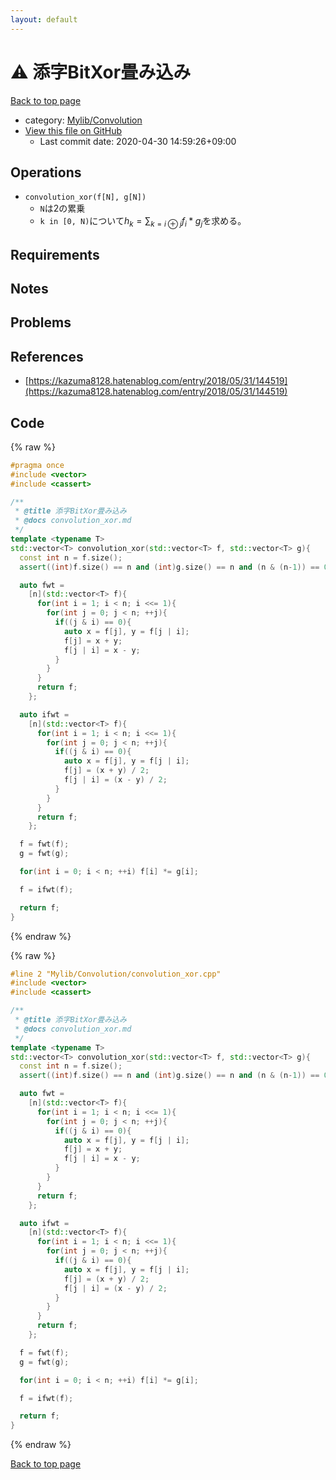 ```yaml
---
layout: default
---
```


<!-- mathjax config similar to math.stackexchange -->
<script type="text/javascript" async
  src="https://cdnjs.cloudflare.com/ajax/libs/mathjax/2.7.5/MathJax.js?config=TeX-MML-AM_CHTML">
</script>
<script type="text/x-mathjax-config">
  MathJax.Hub.Config({
    TeX: { equationNumbers: { autoNumber: "AMS" }},
    tex2jax: {
      inlineMath: [ ['$','$'] ],
      processEscapes: true
    },
    "HTML-CSS": { matchFontHeight: false },
    displayAlign: "left",
    displayIndent: "2em"
  });
</script>

<script type="text/javascript" src="https://cdnjs.cloudflare.com/ajax/libs/jquery/3.4.1/jquery.min.js"></script>
<script src="https://cdn.jsdelivr.net/npm/jquery-balloon-js@1.1.2/jquery.balloon.min.js" integrity="sha256-ZEYs9VrgAeNuPvs15E39OsyOJaIkXEEt10fzxJ20+2I=" crossorigin="anonymous"></script>
<script type="text/javascript" src="../../../assets/js/copy-button.js"></script>
<link rel="stylesheet" href="../../../assets/css/copy-button.css" />


# :warning: 添字BitXor畳み込み

<a href="../../../index.html">Back to top page</a>

* category: <a href="../../../index.html#d1ac32c11c508fec0764fa012d8d2913">Mylib/Convolution</a>
* <a href="{{ site.github.repository_url }}/blob/master/Mylib/Convolution/convolution_xor.cpp">View this file on GitHub</a>
    - Last commit date: 2020-04-30 14:59:26+09:00




## Operations

- `convolution_xor(f[N], g[N])`
	- `N`は2の累乗
	- `k in [0, N)`について$h_k = \sum_{k=i \oplus j} f_i * g_j$を求める。

## Requirements

## Notes

## Problems

## References

- [https://kazuma8128.hatenablog.com/entry/2018/05/31/144519](https://kazuma8128.hatenablog.com/entry/2018/05/31/144519)


## Code

<a id="unbundled"></a>
{% raw %}
```cpp
#pragma once
#include <vector>
#include <cassert>

/**
 * @title 添字BitXor畳み込み
 * @docs convolution_xor.md
 */
template <typename T>
std::vector<T> convolution_xor(std::vector<T> f, std::vector<T> g){
  const int n = f.size();
  assert((int)f.size() == n and (int)g.size() == n and (n & (n-1)) == 0);

  auto fwt =
    [n](std::vector<T> f){
      for(int i = 1; i < n; i <<= 1){
        for(int j = 0; j < n; ++j){
          if((j & i) == 0){
            auto x = f[j], y = f[j | i];
            f[j] = x + y;
            f[j | i] = x - y;
          }
        }
      }
      return f;
    };

  auto ifwt =
    [n](std::vector<T> f){
      for(int i = 1; i < n; i <<= 1){
        for(int j = 0; j < n; ++j){
          if((j & i) == 0){
            auto x = f[j], y = f[j | i];
            f[j] = (x + y) / 2;
            f[j | i] = (x - y) / 2;
          }
        }
      }
      return f;
    };

  f = fwt(f);
  g = fwt(g);

  for(int i = 0; i < n; ++i) f[i] *= g[i];

  f = ifwt(f);

  return f;
}

```
{% endraw %}

<a id="bundled"></a>
{% raw %}
```cpp
#line 2 "Mylib/Convolution/convolution_xor.cpp"
#include <vector>
#include <cassert>

/**
 * @title 添字BitXor畳み込み
 * @docs convolution_xor.md
 */
template <typename T>
std::vector<T> convolution_xor(std::vector<T> f, std::vector<T> g){
  const int n = f.size();
  assert((int)f.size() == n and (int)g.size() == n and (n & (n-1)) == 0);

  auto fwt =
    [n](std::vector<T> f){
      for(int i = 1; i < n; i <<= 1){
        for(int j = 0; j < n; ++j){
          if((j & i) == 0){
            auto x = f[j], y = f[j | i];
            f[j] = x + y;
            f[j | i] = x - y;
          }
        }
      }
      return f;
    };

  auto ifwt =
    [n](std::vector<T> f){
      for(int i = 1; i < n; i <<= 1){
        for(int j = 0; j < n; ++j){
          if((j & i) == 0){
            auto x = f[j], y = f[j | i];
            f[j] = (x + y) / 2;
            f[j | i] = (x - y) / 2;
          }
        }
      }
      return f;
    };

  f = fwt(f);
  g = fwt(g);

  for(int i = 0; i < n; ++i) f[i] *= g[i];

  f = ifwt(f);

  return f;
}

```
{% endraw %}

<a href="../../../index.html">Back to top page</a>

